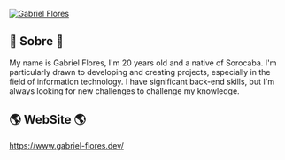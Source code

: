 <!--
**GabrielFlores8227/GabrielFlores8227** is a ✨ _special_ ✨ repository because its `README.md` (this file) appears on your GitHub profile.

Here are some ideas to get you started:

- 🔭 I’m currently working on ...
- 🌱 I’m currently learning ...
- 👯 I’m looking to collaborate on ...
- 🤔 I’m looking for help with ...
- 💬 Ask me about ...
- 📫 How to reach me: ...
- 😄 Pronouns: ...
- ⚡ Fun fact: ...
-->
[![Gabriel Flores](https://raw.githubusercontent.com/GabrielFlores8227/my-portfolio/main/assets/images/banner/banner.png)](https://www.gabriel-flores.dev/)

## 🚀 Sobre 🚀

My name is Gabriel Flores, I'm 20 years old and a native of Sorocaba. I'm particularly drawn to developing and creating projects, especially in the field of information technology. I have significant back-end skills, but I'm always looking for new challenges to challenge my knowledge.

## 🌎 WebSite 🌎

https://www.gabriel-flores.dev/
